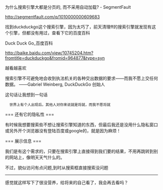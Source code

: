 为什么搜索引擎大都是分页的, 而不采用自动加载? - SegmentFault

http://segmentfault.com/q/1010000000609683

找到duckduckgo这个搜索引擎，因为太巧了，前天清理ff的搜索引擎就发现有这个引擎，但都没有用过，查看下它的百度百科

Duck Duck Go_百度百科

http://baike.baidu.com/view/10745204.htm?fromtitle=duckduckgo&fromid=964877&type=syn

越看越喜欢

搜索引擎不可避免地会收到执法机关的各种交出数据的要求——而我不愿上交任何数据。
——Gabriel Weinberg, DuckDuckGo 创始人

这句话让我想到一句话

      世界上有个人出现后，其他人对你来说就是将就，而我不愿将就

=== 还有它的隐私性 ===

有时候我想要搜索些不想让搜索引擎知道的东西，但最后我还是没用什么隐私窗口或另外开个浏览器没有登陆百度或google的，就是因为麻烦！

=== 展示信息 ===

我们是有这个需求的，只要在搜索引擎上直接得到我们要的结果，不用再跳转到别的网站上，像明天天气什么的。


不过，貌似访问有点问题,到时从搜索框直接搜索没问题


-------------

感觉就这样写下了很没营养，给将来的自己看了，我会再去看吗？
